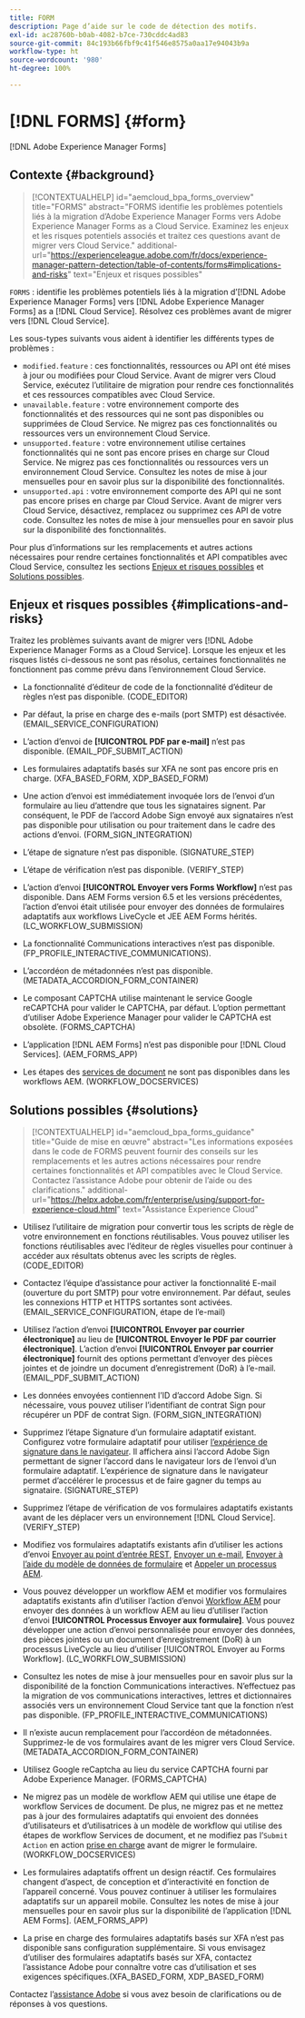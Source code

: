 ```yaml
---
title: FORM
description: Page d’aide sur le code de détection des motifs.
exl-id: ac28760b-b0ab-4082-b7ce-730cddc4ad83
source-git-commit: 84c193b66fbf9c41f546e8575a0aa17e94043b9a
workflow-type: ht
source-wordcount: '980'
ht-degree: 100%

---
```


# [!DNL FORMS] {#form}

[!DNL Adobe Experience Manager Forms]

## Contexte {#background}

>[!CONTEXTUALHELP]
>id="aemcloud_bpa_forms_overview"
>title="FORMS"
>abstract="FORMS identifie les problèmes potentiels liés à la migration d’Adobe Experience Manager Forms vers Adobe Experience Manager Forms as a Cloud Service. Examinez les enjeux et les risques potentiels associés et traitez ces questions avant de migrer vers Cloud Service."
>additional-url="https://experienceleague.adobe.com/fr/docs/experience-manager-pattern-detection/table-of-contents/forms#implications-and-risks" text="Enjeux et risques possibles"

`FORMS` : identifie les problèmes potentiels liés à la migration d’[!DNL Adobe Experience Manager Forms] vers [!DNL Adobe Experience Manager Forms] as a [!DNL Cloud Service]. Résolvez ces problèmes avant de migrer vers [!DNL Cloud Service].

Les sous-types suivants vous aident à identifier les différents types de problèmes :

* `modified.feature` : ces fonctionnalités, ressources ou API ont été mises à jour ou modifiées pour Cloud Service. Avant de migrer vers Cloud Service, exécutez l’utilitaire de migration pour rendre ces fonctionnalités et ces ressources compatibles avec Cloud Service.
* `unavailable.feature` : votre environnement comporte des fonctionnalités et des ressources qui ne sont pas disponibles ou supprimées de Cloud Service. Ne migrez pas ces fonctionnalités ou ressources vers un environnement Cloud Service.
* `unsupported.feature` : votre environnement utilise certaines fonctionnalités qui ne sont pas encore prises en charge sur Cloud Service. Ne migrez pas ces fonctionnalités ou ressources vers un environnement Cloud Service. Consultez les notes de mise à jour mensuelles pour en savoir plus sur la disponibilité des fonctionnalités.
* `unsupported.api` : votre environnement comporte des API qui ne sont pas encore prises en charge par Cloud Service. Avant de migrer vers Cloud Service, désactivez, remplacez ou supprimez ces API de votre code. Consultez les notes de mise à jour mensuelles pour en savoir plus sur la disponibilité des fonctionnalités.

Pour plus d’informations sur les remplacements et autres actions nécessaires pour rendre certaines fonctionnalités et API compatibles avec Cloud Service, consultez les sections [Enjeux et risques possibles](#implications-and-risks) et [Solutions possibles](#solutions).

## Enjeux et risques possibles {#implications-and-risks}

Traitez les problèmes suivants avant de migrer vers [!DNL Adobe Experience Manager Forms as a Cloud Service]. Lorsque les enjeux et les risques listés ci-dessous ne sont pas résolus, certaines fonctionnalités ne fonctionnent pas comme prévu dans l’environnement Cloud Service.

* La fonctionnalité d’éditeur de code de la fonctionnalité d’éditeur de règles n’est pas disponible. (CODE_EDITOR)

* Par défaut, la prise en charge des e-mails (port SMTP) est désactivée. (EMAIL_SERVICE_CONFIGURATION)

* L’action d’envoi de **[!UICONTROL PDF par e-mail]** n’est pas disponible. (EMAIL_PDF_SUBMIT_ACTION)

* Les formulaires adaptatifs basés sur XFA ne sont pas encore pris en charge. (XFA_BASED_FORM, XDP_BASED_FORM)

* Une action d’envoi est immédiatement invoquée lors de l’envoi d’un formulaire au lieu d’attendre que tous les signataires signent. Par conséquent, le PDF de l’accord Adobe Sign envoyé aux signataires n’est pas disponible pour utilisation ou pour traitement dans le cadre des actions d’envoi. (FORM_SIGN_INTEGRATION)

* L’étape de signature n’est pas disponible. (SIGNATURE_STEP)

* L’étape de vérification n’est pas disponible. (VERIFY_STEP)

* L’action d’envoi **[!UICONTROL Envoyer vers Forms Workflow]** n’est pas disponible. Dans AEM Forms version 6.5 et les versions précédentes, l’action d’envoi était utilisée pour envoyer des données de formulaires adaptatifs aux workflows LiveCycle et JEE AEM Forms hérités. (LC_WORKFLOW_SUBMISSION)

* La fonctionnalité Communications interactives n’est pas disponible. (FP_PROFILE_INTERACTIVE_COMMUNICATIONS).

* L’accordéon de métadonnées n’est pas disponible. (METADATA_ACCORDION_FORM_CONTAINER)

* Le composant CAPTCHA utilise maintenant le service Google reCAPTCHA pour valider le CAPTCHA, par défaut. L’option permettant d’utiliser Adobe Experience Manager pour valider le CAPTCHA est obsolète. (FORMS_CAPTCHA)

* L’application [!DNL AEM Forms] n’est pas disponible pour [!DNL Cloud Services]. (AEM_FORMS_APP)

* Les étapes des [services de document](https://experienceleague.adobe.com/fr/docs/experience-manager-65/content/forms/install-aem-forms/osgi-installation/install-configure-document-services#deployment-topology) ne sont pas disponibles dans les workflows AEM. (WORKFLOW_DOCSERVICES)

## Solutions possibles {#solutions}

>[!CONTEXTUALHELP]
>id="aemcloud_bpa_forms_guidance"
>title="Guide de mise en œuvre"
>abstract="Les informations exposées dans le code de FORMS peuvent fournir des conseils sur les remplacements et les autres actions nécessaires pour rendre certaines fonctionnalités et API compatibles avec le Cloud Service. Contactez l’assistance Adobe pour obtenir de l’aide ou des clarifications."
>additional-url="https://helpx.adobe.com/fr/enterprise/using/support-for-experience-cloud.html" text="Assistance Experience Cloud"

* Utilisez l’utilitaire de migration pour convertir tous les scripts de règle de votre environnement en fonctions réutilisables. Vous pouvez utiliser les fonctions réutilisables avec l’éditeur de règles visuelles pour continuer à accéder aux résultats obtenus avec les scripts de règles. (CODE_EDITOR)

* Contactez l’équipe d’assistance pour activer la fonctionnalité E-mail (ouverture du port SMTP) pour votre environnement. Par défaut, seules les connexions HTTP et HTTPS sortantes sont activées. (EMAIL_SERVICE_CONFIGURATION, étape de l’e-mail)

* Utilisez l’action d’envoi **[!UICONTROL Envoyer par courrier électronique]** au lieu de **[!UICONTROL Envoyer le PDF par courrier électronique]**. L’action d’envoi **[!UICONTROL Envoyer par courrier électronique]** fournit des options permettant d’envoyer des pièces jointes et de joindre un document d’enregistrement (DoR) à l’e-mail. (EMAIL_PDF_SUBMIT_ACTION)

* Les données envoyées contiennent l’ID d’accord Adobe Sign. Si nécessaire, vous pouvez utiliser l’identifiant de contrat Sign pour récupérer un PDF de contrat Sign. (FORM_SIGN_INTEGRATION)

* Supprimez l’étape Signature d’un formulaire adaptatif existant. Configurez votre formulaire adaptatif pour utiliser [l’expérience de signature dans le navigateur](https://blog.developer.adobe.com/using-adobe-sign-to-e-sign-an-adaptive-form-heres-the-best-way-to-do-it-dc3e15f9b684). Il affichera ainsi l’accord Adobe Sign permettant de signer l’accord dans le navigateur lors de l’envoi d’un formulaire adaptatif. L’expérience de signature dans le navigateur permet d’accélérer le processus et de faire gagner du temps au signataire. (SIGNATURE_STEP)

* Supprimez l’étape de vérification de vos formulaires adaptatifs existants avant de les déplacer vers un environnement [!DNL Cloud Service]. (VERIFY_STEP)

* Modifiez vos formulaires adaptatifs existants afin d’utiliser les actions d’envoi [Envoyer au point d’entrée REST](https://experienceleague.adobe.com/fr/docs/experience-manager-cloud-service/content/forms/adaptive-forms-authoring/authoring-adaptive-forms-foundation-components/configure-submit-actions-and-metadata-submission/configuring-submit-actions#submit-to-rest-endpoint), [Envoyer un e-mail](https://experienceleague.adobe.com/fr/docs/experience-manager-cloud-service/content/forms/adaptive-forms-authoring/authoring-adaptive-forms-foundation-components/configure-submit-actions-and-metadata-submission/configuring-submit-actions#send-email), [Envoyer à l’aide du modèle de données de formulaire](https://experienceleague.adobe.com/fr/docs/experience-manager-cloud-service/content/forms/adaptive-forms-authoring/authoring-adaptive-forms-foundation-components/configure-submit-actions-and-metadata-submission/configuring-submit-actions#submit-using-form-data-model) et [Appeler un processus AEM](https://experienceleague.adobe.com/fr/docs/experience-manager-cloud-service/content/forms/adaptive-forms-authoring/authoring-adaptive-forms-foundation-components/configure-submit-actions-and-metadata-submission/configuring-submit-actions#invoke-an-aem-workflow).

* Vous pouvez développer un workflow AEM et modifier vos formulaires adaptatifs existants afin d’utiliser l’action d’envoi [Workflow AEM](https://experienceleague.adobe.com/fr/docs/experience-manager-cloud-service/content/forms/adaptive-forms-authoring/authoring-adaptive-forms-foundation-components/configure-submit-actions-and-metadata-submission/configuring-submit-actions#invoke-an-aem-workflow) pour envoyer des données à un workflow AEM au lieu d’utiliser l’action d’envoi **[!UICONTROL Processus Envoyer aux formulaire]**. Vous pouvez développer une action d’envoi personnalisée pour envoyer des données, des pièces jointes ou un document d’enregistrement (DoR) à un processus LiveCycle au lieu d’utiliser [!UICONTROL Envoyer au Forms Workflow]. (LC_WORKFLOW_SUBMISSION)

* Consultez les notes de mise à jour mensuelles pour en savoir plus sur la disponibilité de la fonction Communications interactives. N’effectuez pas la migration de vos communications interactives, lettres et dictionnaires associés vers un environnement Cloud Service tant que la fonction n’est pas disponible. (FP_PROFILE_INTERACTIVE_COMMUNICATIONS)

* Il n’existe aucun remplacement pour l’accordéon de métadonnées. Supprimez-le de vos formulaires avant de les migrer vers Cloud Service. (METADATA_ACCORDION_FORM_CONTAINER)

* Utilisez Google reCaptcha au lieu du service CAPTCHA fourni par Adobe Experience Manager. (FORMS_CAPTCHA)

* Ne migrez pas un modèle de workflow AEM qui utilise une étape de workflow Services de document. De plus, ne migrez pas et ne mettez pas à jour des formulaires adaptatifs qui envoient des données d’utilisateurs et d’utilisatrices à un modèle de workflow qui utilise des étapes de workflow Services de document, et ne modifiez pas l’`Submit Action` en action [prise en charge](https://experienceleague.adobe.com/fr/docs/experience-manager-cloud-service/content/forms/adaptive-forms-authoring/authoring-adaptive-forms-foundation-components/configure-submit-actions-and-metadata-submission/configuring-submit-actions) avant de migrer le formulaire. (WORKFLOW_DOCSERVICES)

* Les formulaires adaptatifs offrent un design réactif. Ces formulaires changent d’aspect, de conception et d’interactivité en fonction de l’appareil concerné. Vous pouvez continuer à utiliser les formulaires adaptatifs sur un appareil mobile. Consultez les notes de mise à jour mensuelles pour en savoir plus sur la disponibilité de l’application [!DNL AEM Forms]. (AEM_FORMS_APP)

* La prise en charge des formulaires adaptatifs basés sur XFA n’est pas disponible sans configuration supplémentaire. Si vous envisagez d’utiliser des formulaires adaptatifs basés sur XFA, contactez l’assistance Adobe pour connaître votre cas d’utilisation et ses exigences spécifiques.(XFA_BASED_FORM, XDP_BASED_FORM)

Contactez l’[assistance Adobe](https://helpx.adobe.com/fr/enterprise/using/support-for-experience-cloud.html) si vous avez besoin de clarifications ou de réponses à vos questions.
